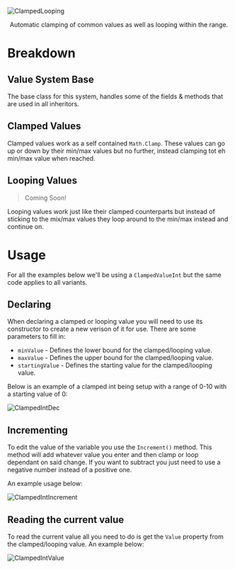 ![ClampedLooping](https://user-images.githubusercontent.com/33253710/157117012-306df771-c90f-454c-b049-a409a4739a9e.jpg)
<p align=center>Automatic clamping of common values as well as looping within the range.</p>

# Breakdown

## Value System Base
The base class for this system, handles some of the fields & methods that are used in all inheritors. 

## Clamped Values
Clamped values work as a self contained <code>Math.Clamp</code>. These values can go up or down by their min/max values but no further, instead clamping tot eh min/max value when reached. 

## Looping Values
> Coming Soon!

Looping values work just like their clamped counterparts but instead of sticking to the mix/max values they loop around to the min/max instead and continue on. 

# Usage
For all the examples below we'll be using a <code>ClampedValueInt</code> but the same code applies to all variants. 

## Declaring 
When declaring a clamped or looping value you will need to use its constructor to create a new verison of it for use. There are some parameters to fill in:
- <code>minValue</code> - Defines the lower bound for the clamped/looping value.
- <code>maxValue</code> - Defines the upper bound for the clamped/looping value.
- <code>startingValue</code> - Defines the starting value for the clamped/looping value.

Below is an example of a clamped int being setup with a range of 0-10 with a starting value of 0:

![ClampedIntDec](https://user-images.githubusercontent.com/33253710/157196944-33f2b826-305b-4dd2-94fd-a7e514df9263.png)

## Incrementing
To edit the value of the variable you use the <code>Increment()</code> method. This method will add whatever value you enter and then clamp or loop dependant on said change. If you want to subtract you just need to use a negative number instead of a positive one. 

An example usage below:

![ClampedIntIncrement](https://user-images.githubusercontent.com/33253710/157199628-07f73bd9-6e58-4880-a7fa-4b0ab04e014c.png)

## Reading the current value
To read the current value all you need to do is get the <code>Value</code> property from the clamped/looping value. An example below:

![ClampedIntValue](https://user-images.githubusercontent.com/33253710/157199058-8fadb29a-b819-44e9-a2b1-9d039543aff4.png)

